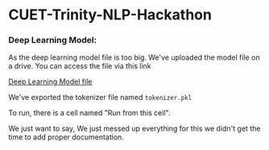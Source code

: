 # CUET-Trinity-NLP-Hackathon


### Deep Learning Model:

As the deep learning model file is too big. 
We've uploaded the model file on a drive. You can access the file via this link

[Deep Learning Model file](https://drive.google.com/drive/folders/1bgFPy7qD6gbi1QymzEM8-53viEaBA8a7)

We've exported the tokenizer file named `tokenizer.pkl`

To run, there is a cell named "Run from this cell". 

We just want to say, We just messed up everything for this we didn't get the time to add proper documentation.
